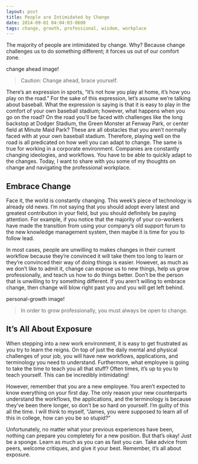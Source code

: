 ```yaml
---
layout: post
title: People are Intimidated by Change
date: 2014-09-01 04:04:03-0600
tags: change, growth, professional, wisdom, workplace
---
```


The majority of people are intimidated by change. Why? Because change challenges us to do something different; it forces us out of our comfort zone.

change ahead image!
> Caution: Change ahead, brace yourself.

There’s an expression in sports, “it’s not how you play at home, it’s how you play on the road.” For the sake of this expression, let’s assume we’re talking about baseball. What the expression is saying is that it is easy to play in the comfort of your own baseball stadium; however, what happens when you go on the road? On the road you’ll be faced with challenges like the long backstop at Dodger Stadium, the Green Monster at Fenway Park, or center field at Minute Maid Park? These are all obstacles that you aren’t normally faced with at your own baseball stadium. Therefore, playing well on the road is all predicated on how well you can adapt to change. The same is true for working in a corporate environment. Companies are constantly changing ideologies, and workflows. You have to be able to quickly adapt to the changes. Today, I want to share with you some of my thoughts on change and navigating the professional workplace.

## Embrace Change

Face it, the world is constantly changing. This week’s piece of technology is already old news. I’m not saying that you should adopt every latest and greatest contribution in your field, but you should definitely be paying attention. For example, if you notice that the majority of your co-workers have made the transition from using your company’s old support forum to the new knowledge management system, then maybe it is time for you to follow lead.

In most cases, people are unwilling to makes changes in their current workflow because they’re convinced it will take them too long to learn or they’re convinced their way of doing things is easier. However, as much as we don’t like to admit it, change can expose us to new things, help us grow professionally, and teach us how to do things better. Don’t be the person that is unwilling to try something different. If you aren’t willing to embrace change, then change will blow right past you and you will get left behind.

personal-growth image!
> In order to grow professionally, you must always be open to change.

## It’s All About Exposure

When stepping into a new work environment, it is easy to get frustrated as you try to learn the reigns. On top of just the daily mental and physical challenges of your job, you will have new workflows, applications, and terminology you need to understand. Furthermore, what employee is going to take the time to teach you all that stuff? Often times, it’s up to you to teach yourself. This can be incredibly intimidating!

However, remember that you are a new employee. You aren’t expected to know everything on your first day. The only reason your new counterparts understand the workflows, the applications, and the terminology is because they’ve been there longer, so don’t be so hard on yourself. I’m guilty of this all the time. I will think to myself, “James, you were supposed to learn all of this in college, how can you be so stupid?”

Unfortunately, no matter what your previous experiences have been, nothing can prepare you completely for a new position. But that’s okay! Just be a sponge. Learn as much as you can as fast you can. Take advice from peers, welcome critiques, and give it your best. Remember, it’s all about exposure.